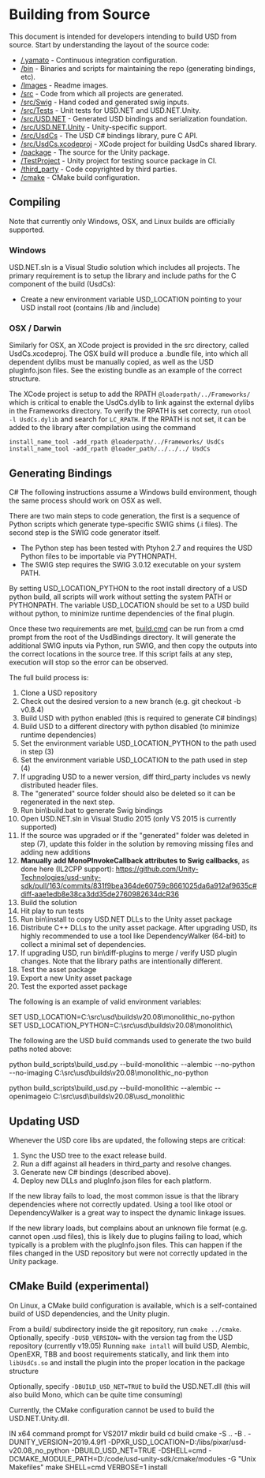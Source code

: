 # Building from Source
This document is intended for developers intending to build USD from source.
Start by understanding the layout of the source code:

 * [/.yamato](/.yamato) - Continuous integration configuration.
 * [/bin](/bin) - Binaries and scripts for maintaining the repo (generating bindings, etc).
 * [/Images](/Images) - Readme images.
 * [/src](/src) - Code from which all projects are generated.
 * [/src/Swig](/src/Swig) - Hand coded and generated swig inputs.
 * [/src/Tests](/src/Tests) - Unit tests for USD.NET and USD.NET.Unity.
 * [/src/USD.NET](/src/USD.NET) - Generated USD bindings and serialization foundation.
 * [/src/USD.NET.Unity](/src/USD.NET.Unity) - Unity-specific support.
 * [/src/UsdCs](/src/UsdCs) - The USD C# bindings library, pure C API.
 * [/src/UsdCs.xcodeproj](/src/UsdCs.xcodeproj) - XCode project for building UsdCs shared library.
 * [/package](/package) - The source for the Unity package.
 * [/TestProject](/TestProject) - Unity project for testing source package in CI.
 * [/third_party](/third_party) - Code copyrighted by third parties.
 * [/cmake](/cmake) - CMake build configuration.

## Compiling

Note that currently only Windows, OSX, and Linux builds are officially supported.

### Windows

USD.NET.sln is a Visual Studio solution which includes all projects. The
primary requirement is to setup the library and include paths for the
C component of the build (UsdCs):

 * Create a new environment variable USD_LOCATION pointing to your USD install root (contains /lib and /include)


### OSX / Darwin

Similarly for OSX, an XCode project is provided in the src directory, called
UsdCs.xcodeproj. The OSX build will produce a .bundle file, into which all
dependent dylibs must be manually copied, as well as the USD plugInfo.json
files. See the existing bundle as an example of the correct structure.

The XCode project is setup to add the RPATH `@loaderpath/../Frameworks/` which
is critical to enable the UsdCs.dylib to link against the external dylibs in
the Frameworks directory. To verify the RPATH is set correcty, run
`otool -l UsdCs.dylib` and search for `LC_RPATH`. If the RPATH is not set,
it can be added to the library after compilation using the command
```
install_name_tool -add_rpath @loaderpath/../Frameworks/ UsdCs
install_name_tool -add_rpath @loader_path/../../../ UsdCs
```

## Generating Bindings

C# The following instructions assume a Windows build environment, though
the same process should work on OSX as well.

There are two main steps to code generation, the first is a sequence of
Python scripts which generate type-specific SWIG shims (.i files). The
second step is the SWIG code generator itself.

 * The Python step has been tested with Ptyhon 2.7 and requires the USD
   Python files to be importable via PYTHONPATH.
 * The SWIG step requires the SWIG 3.0.12 executable on your system PATH.

By setting USD_LOCATION_PYTHON to the root install directory of a USD
python build, all scripts will work without setting the system PATH or
PYTHONPATH. The variable USD_LOCATION should be set to a USD build without
python, to minimize runtime dependencies of the final plugin.

Once these two requirements are met, [build.cmd](build.cmd) can be run
from a cmd prompt from the root of the UsdBindings directory. It will
generate the additional SWIG inputs via Python, run SWIG, and then copy
the outputs into the correct locations in the source tree. If this script
fails at any step, execution will stop so the error can be observed.

The full build process is:

 1. Clone a USD repository
 2. Check out the desired version to a new branch (e.g. git checkout -b v0.8.4)
 3. Build USD with python enabled (this is required to generate C# bindings)
 4. Build USD to a different directory with python disabled (to minimize runtime dependencies)
 5. Set the environment variable USD_LOCATION_PYTHON to the path used in step (3)
 6. Set the environment variable USD_LOCATION to the path used in step (4)
 7. If upgrading USD to a newer version, diff third_party includes vs newly distributed header files.
 8. The "generated" source folder should also be deleted so it can be regenerated in the next step.
 9. Run bin\build.bat to generate Swig bindings
 10. Open USD.NET.sln in Visual Studio 2015 (only VS 2015 is currently supported)
 11. If the source was upgraded or if the "generated" folder was deleted in step (7), update this folder in the solution by removing missing files and adding new additions
 12. **Manually add MonoPInvokeCallback attributes to Swig callbacks**, as done here (IL2CPP support): https://github.com/Unity-Technologies/usd-unity-sdk/pull/163/commits/831f9bea364de60759c8661025da6a912af9635c#diff-aae1edb8e38ca3dd35de2760982634dcR36
 13. Build the solution
 14. Hit play to run tests
 15. Run bin\install to copy USD.NET DLLs to the Unity asset package
 16. Distribute C++ DLLs to the unity asset package. After upgrading USD, its highly recommended to use a tool like DependencyWalker (64-bit) to collect a minimal set of dependencies.
 17. If upgrading USD, run bin\diff-plugins to merge / verify USD plugin changes. Note that the library paths are intentionally different.
 18. Test the asset package
 19. Export a new Unity asset package
 20. Test the exported asset package

The following is an example of valid environment variables:

SET USD_LOCATION=C:\src\usd\builds\v20.08\monolithic_no-python\
SET USD_LOCATION_PYTHON=C:\src\usd\builds\v20.08\monolithic\

The following are the USD build commands used to generate the two build paths noted above:

python build_scripts\build_usd.py --build-monolithic --alembic --no-python --no-imaging C:\src\usd\builds\v20.08\monolithic_no-python

python build_scripts\build_usd.py --build-monolithic --alembic --openimageio C:\src\usd\builds\v20.08\usd_monolithic

## Updating USD

Whenever the USD core libs are updated, the following steps are critical:

 1. Sync the USD tree to the exact release build.
 2. Run a diff against all headers in third_party and resolve changes.
 3. Generate new C# bindings (described above).
 4. Deploy new DLLs and plugInfo.json files for each platform.

If the new libray fails to load, the most common issue is that the library
dependencies where not correctly updated. Using a tool like otool or
DependencyWalker is a great way to inspect the dynamic linkage issues.

If the new library loads, but complains about an unknown file format (e.g.
cannot open .usd files), this is likely due to plugins failing to load,
which typically is a problem with the plugInfo.json files. This can happen
if the files changed in the USD repository but were not correctly updated
in the Unity package.

## CMake Build (experimental)

On Linux, a CMake build configuration is available, which is a self-contained build of USD dependencies, and the Unity plugin.

From a build/ subdirectory inside the git repository, run `cmake ../cmake`.  Optionally, specify `-DUSD_VERSION=` with the version tag from the USD repository (currently v19.05)
Running `make intall` will build USD, Alembic, OpenEXR, TBB and boost requirements statically, and link them into `libUsdCs.so` and install the plugin into the proper location in the package structure

Optionally, specify `-DBUILD_USD_NET=TRUE` to build the USD.NET.dll (this will also build Mono, which can be quite time consuming)

Currently, the CMake configuration cannot be used to build the USD.NET.Unity.dll.

IN x64 command prompt for VS2017
mkdir build
cd build
cmake -S .. -B . -DUNITY_VERSION=2019.4.9f1 -DPXR_USD_LOCATION=D:/libs/pixar/usd-v20.08_no_python -DBUILD_USD_NET=TRUE -DSHELL=cmd -DCMAKE_MODULE_PATH=D:/code/usd-unity-sdk/cmake/modules -G "Unix Makefiles"
make SHELL=cmd VERBOSE=1 install
